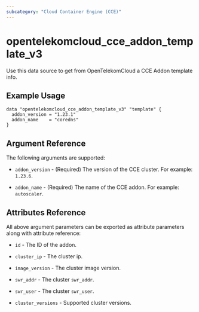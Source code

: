 ```yaml
---
subcategory: "Cloud Container Engine (CCE)"
---
```


# opentelekomcloud_cce_addon_template_v3

Use this data source to get from OpenTelekomCloud a CCE Addon template info.

## Example Usage

```hcl
data "opentelekomcloud_cce_addon_template_v3" "template" {
  addon_version = "1.23.1"
  addon_name    = "coredns"
}
```

## Argument Reference

The following arguments are supported:

* `addon_version` -  (Required) The version of the CCE cluster. For example: `1.23.6`.

* `addon_name` - (Required) The name of the CCE addon. For example: `autoscaler`.

## Attributes Reference

All above argument parameters can be exported as attribute parameters along with attribute reference:

* `id` - The ID of the addon.

* `cluster_ip` - The cluster ip.

* `image_version` - The cluster image version.

* `swr_addr` - The cluster `swr_addr`.

* `swr_user` - The cluster `swr_user`.

* `cluster_versions` - Supported cluster versions.
